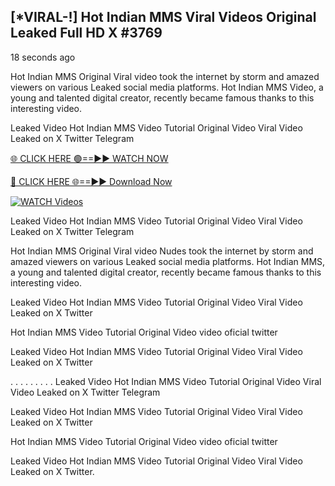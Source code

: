 ## [*VIRAL-!] Hot Indian MMS Viral Videos Original Leaked Full HD X #3769

18 seconds ago

Hot Indian MMS Original Viral video took the internet by storm and amazed viewers on various Leaked social media platforms. Hot Indian MMS Video, a young and talented digital creator, recently became famous thanks to this interesting video.

Leaked Video Hot Indian MMS Video Tutorial Original Video Viral Video Leaked on X Twitter Telegram


[🌐 CLICK HERE 🟢==►► WATCH NOW](https://wtach.club/leakvideo/)

[🔴 CLICK HERE 🌐==►► Download Now](https://wtach.club/leakvideo/)

[![WATCH Videos](https://i.imgur.com/dJHk4Zq.gif)](https://wtach.club/leakvideo/)


Leaked Video Hot Indian MMS Video Tutorial Original Video Viral Video Leaked on X Twitter Telegram

Hot Indian MMS Original Viral video Nudes took the internet by storm and amazed viewers on various Leaked social media platforms. Hot Indian MMS, a young and talented digital creator, recently became famous thanks to this interesting video.

Leaked Video Hot Indian MMS Video Tutorial Original Video Viral Video Leaked on X Twitter

Hot Indian MMS Video Tutorial Original Video video oficial twitter

Leaked Video Hot Indian MMS Video Tutorial Original Video Viral Video Leaked on X Twitter

. . . . . . . . . Leaked Video Hot Indian MMS Video Tutorial Original Video Viral Video Leaked on X Twitter Telegram

Leaked Video Hot Indian MMS Video Tutorial Original Video Viral Video Leaked on X Twitter

Hot Indian MMS Video Tutorial Original Video video oficial twitter

Leaked Video Hot Indian MMS Video Tutorial Original Video Viral Video Leaked on X Twitter.
